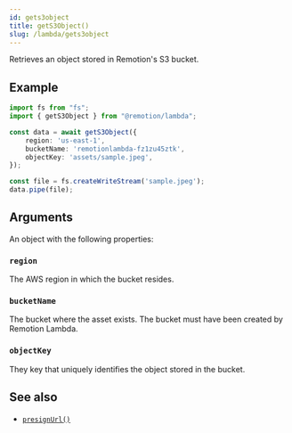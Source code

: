 ```yaml
---
id: gets3object
title: getS3Object()
slug: /lambda/gets3object
---
```


Retrieves an object stored in Remotion's S3 bucket.

## Example

```ts twoslash
import fs from "fs";
import { getS3Object } from "@remotion/lambda";

const data = await getS3Object({
	region: 'us-east-1',
	bucketName: 'remotionlambda-fz1zu45ztk',
	objectKey: 'assets/sample.jpeg',
});

const file = fs.createWriteStream('sample.jpeg');
data.pipe(file);
```

## Arguments

An object with the following properties:

### `region`

The AWS region in which the bucket resides.

### `bucketName`

The bucket where the asset exists. The bucket must have been created by Remotion Lambda.

### `objectKey`

They key that uniquely identifies the object stored in the bucket.

## See also

- [`presignUrl()`](/docs/lambda/presignurl)
